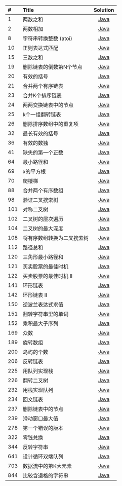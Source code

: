| #  | Title | Solution |
| :----- | :--------  | :---------: |
| 1 | 两数之和 | [Java]() |
| 2 | 两数相加 | [Java](https://github.com/A11Might/SomePracticeCode/blob/master/leetCode/AddTwoNumbers.java) |
| 8 | 字符串转换整数 (atoi) | [Java]() |
| 10 | 正则表达式匹配 | [Java](https://github.com/A11Might/SomePracticeCode/blob/master/leetCode/RegularExpressionMatching.java) |
| 15 | 三数之和 | [Java](https://github.com/A11Might/SomePracticeCode/blob/master/leetCode/ThreeSum.java) |
| 19 | 删除链表的倒数第N个节点 | [Java](https://github.com/A11Might/SomePracticeCode/blob/master/leetCode/RemoveNthNodeFromEndOfList.java) |
| 20 | 有效的括号 | [Java](https://github.com/A11Might/SomePracticeCode/blob/master/leetCode/ValidParentheses.java) |
| 21 | 合并两个有序链表 | [Java](https://github.com/A11Might/SomePracticeCode/blob/master/leetCode/MergeTwoSortedLists.java) |
| 23 | 合并K个排序链表 | [Java](https://github.com/A11Might/SomePracticeCode/blob/master/leetCode/MergekSortedLists.java) |
| 24 | 两两交换链表中的节点 | [Java](https://github.com/A11Might/SomePracticeCode/blob/master/leetCode/SwapNodesInPairs.java) |
| 25 | k个一组翻转链表 | [Java](https://github.com/A11Might/SomePracticeCode/blob/master/leetCode/ReverseNodesInGroup.java) |
| 26 | 删除排序数组中的重复项 | [Java](https://github.com/A11Might/SomePracticeCode/blob/master/leetCode/RemoveDuplicatesFromSortedArray.java) |
| 32 | 最长有效的括号 | [Java](https://github.com/A11Might/SomePracticeCode/blob/master/leetCode/LongestValidParentheses.java) |
| 36 | 有效的数独 | [Java](https://github.com/A11Might/SomePracticeCode/blob/master/leetCode/ValidSudoku.jav) |
| 41 | 缺失的第一个正数 | [Java](https://github.com/A11Might/SomePracticeCode/blob/master/leetCode/FirstMissingPositive.java) |
| 64 | 最小路径和 | [Java](https://github.com/A11Might/SomePracticeCode/blob/master/leetCode/MinimumPathSum.java) |
| 69 | x的平方根 | [Java](https://github.com/A11Might/SomePracticeCode/blob/master/leetCode/MySqurt.java) |
| 70 | 爬楼梯 | [Java](https://github.com/A11Might/SomePracticeCode/blob/master/leetCode/ClimbingStairs.java) |
| 88 | 合并两个有序数组 | [Java](https://github.com/A11Might/SomePracticeCode/blob/master/leetCode/MergeSortedArray.java) |
| 98 | 验证二叉搜索树 | [Java](https://github.com/A11Might/SomePracticeCode/blob/master/leetCode/ValidateBinarySearchTree.java) |
| 101 | 对称二叉树 | [Java](https://github.com/A11Might/SomePracticeCode/blob/master/leetCode/SymmetricTree.java) |
| 102 | 二叉树的层次遍历 | [Java](https://github.com/A11Might/SomePracticeCode/blob/master/leetCode/BinaryTreeLevelOrderTraversal.java) |
| 104 | 二叉树的最大深度 | [Java](https://github.com/A11Might/SomePracticeCode/blob/master/leetCode/MaximumDepthofBinaryTree.java) |
| 108 | 将有序数组转换为二叉搜索树 | [Java](https://github.com/A11Might/SomePracticeCode/blob/master/leetCode/ConvertSortedArrayToBinarySearchTree.java) |
| 112 | 路径总和 | [Java](https://github.com/A11Might/SomePracticeCode/blob/master/leetCode/PathSum.java) |
| 120 | 三角形最小路径和 | [Java](https://github.com/A11Might/SomePracticeCode/blob/master/leetCode/Triangle.java) |
| 121 | 买卖股票的最佳时机 | [Java](https://github.com/A11Might/SomePracticeCode/blob/master/leetCode/BestTimetoBuyandSellStock.java) |
| 122 | 买卖股票的最佳时机 II | [Java](https://github.com/A11Might/SomePracticeCode/blob/master/leetCode/BestTimeToBuyAndSellStock-ii.java) |
| 141 | 环形链表 | [Java](https://github.com/A11Might/SomePracticeCode/blob/master/leetCode/LinkedListCycle.java) |
| 142 | 环形链表 II | [Java](https://github.com/A11Might/SomePracticeCode/blob/master/leetCode/LinkedListCycleII.java) |
| 150 | 逆波兰表达式求值 | [Java](https://github.com/A11Might/SomePracticeCode/blob/master/leetCode/EvaluateReversePolishNotatio.java) |
| 151 | 翻转字符串里的单词 | [Java](https://github.com/A11Might/SomePracticeCode/blob/master/leetCode/ReverseWordsinaString.java) |
| 152 | 乘积最大子序列 | [Java](https://github.com/A11Might/SomePracticeCode/blob/master/leetCode/MaximumProductSubarray.java) |
| 169 | 众数 | [Java](https://github.com/A11Might/SomePracticeCode/blob/master/leetCode/MajorityElement.java) |
| 189 | 旋转数组 | [Java](https://github.com/A11Might/SomePracticeCode/blob/master/leetCode/RotateArray.java) |
| 200 | 岛屿的个数 | [Java](https://github.com/A11Might/SomePracticeCode/blob/master/leetCode/NumberofIslands.java) |
| 206 | 反转链表 | [Java](https://github.com/A11Might/SomePracticeCode/blob/master/leetCode/ReverseLinkedList.java) |
| 225 | 用队列实现栈 | [Java](https://github.com/A11Might/SomePracticeCode/blob/master/leetCode/ImplementStackUsingQueues.java) |
| 226 | 翻转二叉树 | [Java](https://github.com/A11Might/SomePracticeCode/blob/master/leetCode/InvertBinaryTree.java) |
| 232 | 用栈实现队列 | [Java](https://github.com/A11Might/SomePracticeCode/blob/master/leetCode/ImplementQueueUsingStacks.java) |
| 234 | 回文链表 | [Java](https://github.com/A11Might/SomePracticeCode/blob/master/leetCode/PalindromeLinkedList.java) |
| 237 | 删除链表中的节点 | [Java](https://github.com/A11Might/SomePracticeCode/blob/master/leetCode/DeleteNodeInALinkedList.java) |
| 239 | 滑动窗口最大值 | [Java](https://github.com/A11Might/SomePracticeCode/blob/master/leetCode/MaxSlidingWindow.java) |
| 278 | 第一个错误的版本 | [Java](https://github.com/A11Might/SomePracticeCode/blob/master/leetCode/FirstBadVersion.java) |
| 322 | 零钱兑换 | [Java](https://github.com/A11Might/SomePracticeCode/blob/master/leetCode/CionChange.java) |
| 344 | 反转字符串 | [Java](https://github.com/A11Might/SomePracticeCode/blob/master/leetCode/ReverseString.java) |
| 641 | 设计循环双端队列 | [Java](https://github.com/A11Might/SomePracticeCode/blob/master/leetCode/DesignCircularDeque.java) |
| 703 | 数据流中的第K大元素 | [Java](https://github.com/A11Might/SomePracticeCode/blob/master/leetCode/KthLargestElementInAStream.java) |
| 844 | 比较含退格的字符串 | [Java](https://github.com/A11Might/SomePracticeCode/blob/master/leetCode/BackspaceStringCompare.java) |


